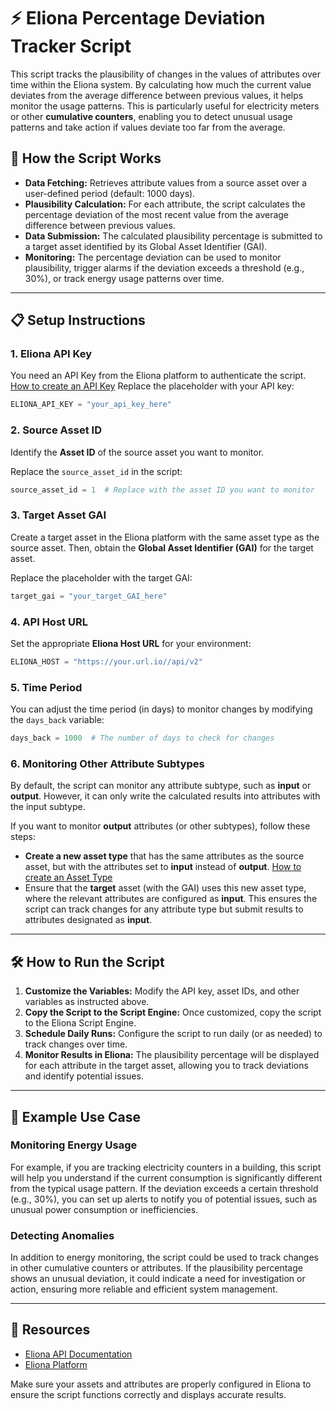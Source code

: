 # ⚡ Eliona Percentage Deviation Tracker Script

This script tracks the plausibility of changes in the values of attributes over time within the Eliona system. By calculating how much the current value deviates from the average difference between previous values, it helps monitor the usage patterns. This is particularly useful for electricity meters or other **cumulative counters**, enabling you to detect unusual usage patterns and take action if values deviate too far from the average.

## 📝 How the Script Works
- **Data Fetching:** Retrieves attribute values from a source asset over a user-defined period (default: 1000 days).
- **Plausibility Calculation:** For each attribute, the script calculates the percentage deviation of the most recent value from the average difference between previous values.
- **Data Submission:** The calculated plausibility percentage is submitted to a target asset identified by its Global Asset Identifier (GAI).
- **Monitoring:** The percentage deviation can be used to monitor plausibility, trigger alarms if the deviation exceeds a threshold (e.g., 30%), or track energy usage patterns over time.

---

## 📋 Setup Instructions

### 1. Eliona API Key

You need an API Key from the Eliona platform to authenticate the script. 
[How to create an API Key](https://doc.eliona.io/collection/dokumentation/einstellungen/api-schlussel#api-schlussel-erstellen)
Replace the placeholder with your API key:

```python
ELIONA_API_KEY = "your_api_key_here"
```

### 2. Source Asset ID

Identify the **Asset ID** of the source asset you want to monitor.

Replace the `source_asset_id` in the script:

```python
source_asset_id = 1  # Replace with the asset ID you want to monitor
```

### 3. Target Asset GAI

Create a target asset in the Eliona platform with the same asset type as the source asset. Then, obtain the **Global Asset Identifier (GAI)** for the target asset.

Replace the placeholder with the target GAI:

```python
target_gai = "your_target_GAI_here"
```

### 4. API Host URL

Set the appropriate **Eliona Host URL** for your environment:

```python
ELIONA_HOST = "https://your.url.io//api/v2"
```

### 5. Time Period

You can adjust the time period (in days) to monitor changes by modifying the `days_back` variable:

```python
days_back = 1000  # The number of days to check for changes
```
### 6. Monitoring Other Attribute Subtypes
By default, the script can monitor any attribute subtype, such as **input** or **output**. However, it can only write the calculated results into attributes with the input subtype.

If you want to monitor **output** attributes (or other subtypes), follow these steps:

- **Create a new asset type** that has the same attributes as the source asset, but with the attributes set to **input** instead of **output**. [How to create an Asset Type](https://doc.eliona.io/collection/dokumentation/assets/asset-modellierung-templates-erstellen/ein-neues-template-erstellen)
- Ensure that the **target** asset (with the GAI) uses this new asset type, where the relevant attributes are configured as **input**.
This ensures the script can track changes for any attribute type but submit results to attributes designated as **input**.

---

## 🛠️ How to Run the Script

1. **Customize the Variables:** Modify the API key, asset IDs, and other variables as instructed above.
2. **Copy the Script to the Script Engine:** Once customized, copy the script to the Eliona Script Engine.
3. **Schedule Daily Runs:** Configure the script to run daily (or as needed) to track changes over time.
4. **Monitor Results in Eliona:** The plausibility percentage will be displayed for each attribute in the target asset, allowing you to track deviations and identify potential issues.

---

## 👀 Example Use Case

### Monitoring Energy Usage

For example, if you are tracking electricity counters in a building, this script will help you understand if the current consumption is significantly different from the typical usage pattern. If the deviation exceeds a certain threshold (e.g., 30%), you can set up alerts to notify you of potential issues, such as unusual power consumption or inefficiencies.

### Detecting Anomalies

In addition to energy monitoring, the script could be used to track changes in other cumulative counters or attributes. If the plausibility percentage shows an unusual deviation, it could indicate a need for investigation or action, ensuring more reliable and efficient system management.

---

## 🔗 Resources

- [Eliona API Documentation](https://doc.eliona.io/)
- [Eliona Platform](https://eliona.io)

Make sure your assets and attributes are properly configured in Eliona to ensure the script functions correctly and displays accurate results.
